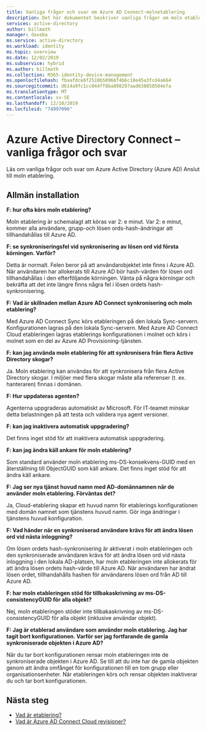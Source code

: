 ```yaml
---
title: Vanliga frågor och svar om Azure AD Connect-molnetablering
description: Det här dokumentet beskriver vanliga frågor om moln etablering.
services: active-directory
author: billmath
manager: daveba
ms.service: active-directory
ms.workload: identity
ms.topic: overview
ms.date: 12/02/2019
ms.subservice: hybrid
ms.author: billmath
ms.collection: M365-identity-device-management
ms.openlocfilehash: fbaafdce6f2510b58966f4b6c18e45a3fcd4a664
ms.sourcegitcommit: d614a9fc1cc044ff8ba898297aad638858504efa
ms.translationtype: MT
ms.contentlocale: sv-SE
ms.lasthandoff: 12/10/2019
ms.locfileid: "74997096"
---
```

# <a name="azure-active-directory-connect-faq"></a>Azure Active Directory Connect – vanliga frågor och svar

Läs om vanliga frågor och svar om Azure Active Directory (Azure AD) Anslut till moln etablering.

## <a name="general-installation"></a>Allmän installation

**F: hur ofta körs moln etablering?**

Moln etablering är schemalagt att köras var 2: e minut. Var 2: e minut, kommer alla användare, grupp-och lösen ords-hash-ändringar att tillhandahållas till Azure AD.

**F: se synkroniseringsfel vid synkronisering av lösen ord vid första körningen. Varför?**

Detta är normalt. Felen beror på att användarobjektet inte finns i Azure AD. När användaren har allokerats till Azure AD bör hash-värden för lösen ord tillhandahållas i den efterföljande körningen. Vänta på några körningar och bekräfta att det inte längre finns några fel i lösen ordets hash-synkronisering.

**F: Vad är skillnaden mellan Azure AD Connect synkronisering och moln etablering?**

Med Azure AD Connect Sync körs etableringen på den lokala Sync-servern. Konfigurationen lagras på den lokala Sync-servern. Med Azure AD Connect Cloud etableringen lagras etablerings konfigurationen i molnet och körs i molnet som en del av Azure AD Provisioning-tjänsten. 

**F: kan jag använda moln etablering för att synkronisera från flera Active Directory skogar?**

Ja. Moln etablering kan användas för att synkronisera från flera Active Directory skogar. I miljöer med flera skogar måste alla referenser (t. ex. hanteraren) finnas i domänen.  

**F: Hur uppdateras agenten?**

Agenterna uppgraderas automatiskt av Microsoft. För IT-teamet minskar detta belastningen på att testa och validera nya agent versioner. 

**F: kan jag inaktivera automatisk uppgradering?**

Det finns inget stöd för att inaktivera automatisk uppgradering.

**F: kan jag ändra käll ankare för moln etablering?**

Som standard använder moln etablering ms-DS-konsekvens-GUID med en återställning till ObjectGUID som käll ankare. Det finns inget stöd för att ändra käll ankare.

**F: Jag ser nya tjänst huvud namn med AD-domännamnen när de använder moln etablering. Förväntas det?**

Ja, Cloud-etablering skapar ett huvud namn för etablerings konfigurationen med domän namnet som tjänstens huvud namn. Gör inga ändringar i tjänstens huvud konfiguration.

**F: Vad händer när en synkroniserad användare krävs för att ändra lösen ord vid nästa inloggning?**

Om lösen ordets hash-synkronisering är aktiverat i moln etableringen och den synkroniserade användaren krävs för att ändra lösen ord vid nästa inloggning i den lokala AD-platsen, har moln etableringen inte allokerats för att ändra lösen ordets hash-värde till Azure AD. När användaren har ändrat lösen ordet, tillhandahålls hashen för användarens lösen ord från AD till Azure AD.

**F: har moln etableringen stöd för tillbakaskrivning av ms-DS-consistencyGUID för alla objekt?**

Nej, moln etableringen stöder inte tillbakaskrivning av ms-DS-consistencyGUID för alla objekt (inklusive användar objekt). 

**F: Jag är etablerad användare som använder moln etablering. Jag har tagit bort konfigurationen. Varför ser jag fortfarande de gamla synkroniserade objekten i Azure AD?** 

När du tar bort konfigurationen rensar moln etableringen inte de synkroniserade objekten i Azure AD. Se till att du inte har de gamla objekten genom att ändra omfånget för konfigurationen till en tom grupp eller organisationsenheter. När etableringen körs och rensar objekten inaktiverar du och tar bort konfigurationen. 

## <a name="next-steps"></a>Nästa steg 

- [Vad är etablering?](what-is-provisioning.md)
- [Vad är Azure AD Connect Cloud revisioner?](what-is-cloud-provisioning.md)
